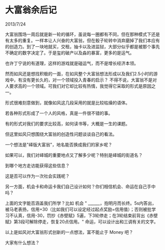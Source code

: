 # 大富翁余后记
2013/7/24

大富翁围场一周后就是新一轮的循环，虽说每一圈都有不同，但在那种模式下还是有太多的重复。一样本让人兴奋的大富翁，但在骰子轮转中消弃磨掉了我们本应有的创造力。到了一块地就买，交租，抽卡以及进监狱，大部分似乎都是被那个事先不确定的数字决定了。于是玺的破产以及淼的暴富，更多的是运气。

也许丁宁说的有道理，这样的游戏就是碰运气，而不是增长经济本领。

然而如风还是想找积极的一面，在如风整个大富翁想法形成以及我们2.5小时的游戏中，有没有更长久的，对一个领域投入青春的启示？
不得不说，大富翁不是对人要求高的一个领域。可我们对它却比较有热情，我觉得它采取的形式是原因之一。

形式很难刻意做到，就像如风这几段采用的就是比较枯燥的语体。

若各种形式形成了一个人的风格，真是一件很不错的事。

有的形式对我们的要求比较高，如何读书等，大概是一生的课题。

但这里如风只想围绕大富翁的创造性问题谈谈自己的看法。

一个想法是"峄版大富翁"，地名能否换成我们的家乡呢？

如果可以，我们对峄城的重要地点又了解多少呢？特别是峄城的街道名？

到哪个地方走访能获得这些信息？

这是否可以作为一次社会实践呢？

另一方面，机会卡和命运卡我们自己设计如何？你们相信机会、命运在自己手中吗？

上面的文字能否涵盖我们所学？比如 机会 "
\_\_\_\_\_\_，抱明月而长终。5s内答出，被马老表扬，信用+30（比如我们可以设定经过起点奖励=信用值）；否则被批学习不认真，信用-30，罚抄《赤壁赋》5遍，下3轮停走；在3轮结束前背出《赤壁赋》第3段可解除停走，恢复20点信用。"
命运，可以设计出和三调有关的文字。

以上是如风对大富翁形式创新的一点想法，富不能止于 Money 吧？

大家有什么想法？
